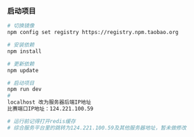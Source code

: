 <!--
 * @Description:
 * @Author: Rabbiter
 * @Date: 2023-03-05 20:17:11
-->

### 启动项目

```bash
# 切换镜像
npm config set registry https://registry.npm.taobao.org

# 安装依赖
npm install

# 更新依赖
npm update

# 启动项目
npm run dev
#
localhost 改为服务器后端IP地址
比赛端口IP地址：124.221.100.59

# 运行前记得打开redis缓存
# 综合服务平台里的跳转为124.221.100.59及其他服务器地址，暂未做修改
```
